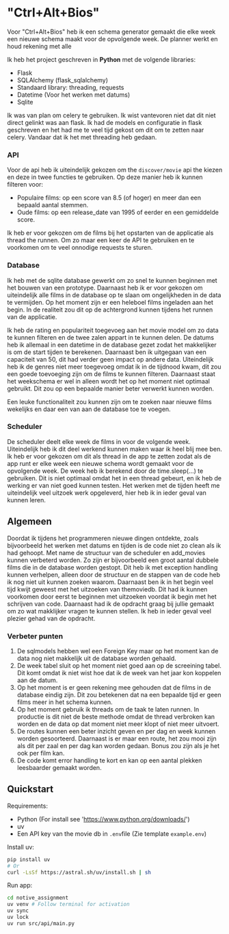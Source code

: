 # "Ctrl+Alt+Bios"
Voor "Ctrl+Alt+Bios" heb ik een schema generator gemaakt die elke week een nieuwe schema maakt voor de opvolgende week. De planner werkt en houd rekening met alle 

Ik heb het project geschreven in **Python** met de volgende libraries:
- Flask
- SQLAlchemy (flask_sqlalchemy)
- Standaard library: threading, requests
- Datetime (Voor het werken met datums)
- Sqlite

Ik was van plan om celery te gebruiken. Ik wist vantevoren niet dat dit niet direct gelinkt was aan flask. Ik had de models en configuratie in flask geschreven en het had me te veel tijd gekost om dit om te zetten naar celery. Vandaar dat ik het met threading heb gedaan.

### API
Voor de api heb ik uiteindelijk gekozen om the `discover/movie` api the kiezen en deze in twee functies te gebruiken. Op deze manier heb ik kunnen filteren voor:
- Populaire films: op een score van 8.5 (of hoger) en meer dan een bepaald aantal stemmen. 
- Oude films: op een release_date van 1995 of eerder en een gemiddelde score.

Ik heb er voor gekozen om de films bij het opstarten van de applicatie als thread the runnen. Om zo maar een keer de API te gebruiken en te voorkomen om te veel onnodige requests te sturen. 

### Database
Ik heb met de sqlite database gewerkt om zo snel te kunnen beginnen met het bouwen van een prototype. Daarnaast heb ik er voor gekozen om uiteindelijk alle films in de database op te slaan om ongelijkheden in de data te vermijden. Op het moment zijn er een heleboel films ingeladen aan het begin. In de realiteit zou dit op de achtergrond kunnen tijdens het runnen van de applicatie. 

Ik heb de rating en populariteit toegevoeg aan het movie model om zo data te kunnen filteren en de twee zalen appart in te kunnen delen. De datums heb ik allemaal in een datetime in de database gezet zodat het makkelijker is om de start tijden te berekenen. Daarnaast ben ik uitgegaan van een capaciteit van 50, dit had verder geen impact op andere data. Uiteindelijk heb ik de genres niet meer toegevoeg omdat ik in de tijdnood kwam, dit zou een goede toevoeging zijn om de films te kunnen filteren. Daarnaast staat het weekschema er wel in alleen wordt het op het moment niet optimaal gebruikt. Dit zou op een bepaalde manier beter verwerkt kunnen worden.

Een leuke functionaliteit zou kunnen zijn om te zoeken naar nieuwe films wekelijks en daar een van aan de database toe te voegen.

### Scheduler
De scheduler deelt elke week de films in voor de volgende week. Uiteindelijk heb ik dit deel werkend kunnen maken waar ik heel blij mee ben. Ik heb er voor gekozen om dit als thread in de app te zetten zodat als de app runt er elke week een nieuwe schema wordt gemaakt voor de opvolgende week. De week heb ik berekend door de time.sleep(...) te gebruiken. Dit is niet optimaal omdat het in een thread gebeurt, en ik heb de werking er van niet goed kunnen testen. 
Het werken met de tijden heeft me uiteindelijk veel uitzoek werk opgeleverd, hier heb ik in ieder geval van kunnen leren.

## Algemeen
Doordat ik tijdens het programmeren nieuwe dingen ontdekte, zoals bijvoorbeeld het werken met datums en tijden is de code niet zo clean als ik had gehoopt. Met name de structuur van de scheduler en add_movies kunnen verbeterd worden. Zo zijn er bijvoorbeeld een groot aantal dubbele films die in de database worden gestopt. Dit heb ik met exception handling kunnen verhelpen, alleen door de structuur en de stappen van de code heb ik nog niet uit kunnen zoeken waarom. Daarnaast ben ik in het begin veel tijd kwijt geweest met het uitzoeken van themoviedb. Dit had ik kunnen voorkomen door eerst te beginnen met uitzoeken voordat ik begin met het schrijven van code. Daarnaast had ik de opdracht graag bij jullie gemaakt om zo wat makklijker vragen te kunnen stellen. Ik heb in ieder geval veel plezier gehad van de opdracht.

### Verbeter punten
1. De sqlmodels hebben wel een Foreign Key maar op het moment kan de data nog niet makkelijk uit de database worden gehaald.
2. De week tabel sluit op het moment niet goed aan op de screeining tabel. Dit komt omdat ik niet wist hoe dat ik de week van het jaar kon koppelen aan de datum.
3. Op het moment is er geen rekening mee gehouden dat de films in de database eindig zijn. Dit zou betekenen dat na een bepaalde tijd er geen films meer in het schema kunnen. 
4. Op het moment gebruik ik threads om de taak te laten runnen. In productie is dit niet de beste methode omdat de thread verbroken kan worden en de data op dat moment niet meer klopt of niet meer uitvoert.
5. De routes kunnen een beter inzicht geven en per dag en week kunnen worden gesoorteerd. Daarnaast is er maar een route, het zou mooi zijn als dit per zaal en per dag kan worden gedaan. Bonus zou zijn als je het ook per film kan. 
6. De code komt error handling te kort en kan op een aantal plekken leesbaarder gemaakt worden.


## Quickstart
Requirements:
- Python (For install see 'https://www.python.org/downloads/')
- uv
- Een API key van the movie db in `.env`file (Zie template `example.env`)

Install uv:
```bash
pip install uv
# Or
curl -LsSf https://astral.sh/uv/install.sh | sh
```

Run app:
```bash
cd notive_assignment
uv venv # Follow terminal for activation
uv sync
uv lock
uv run src/api/main.py
```
